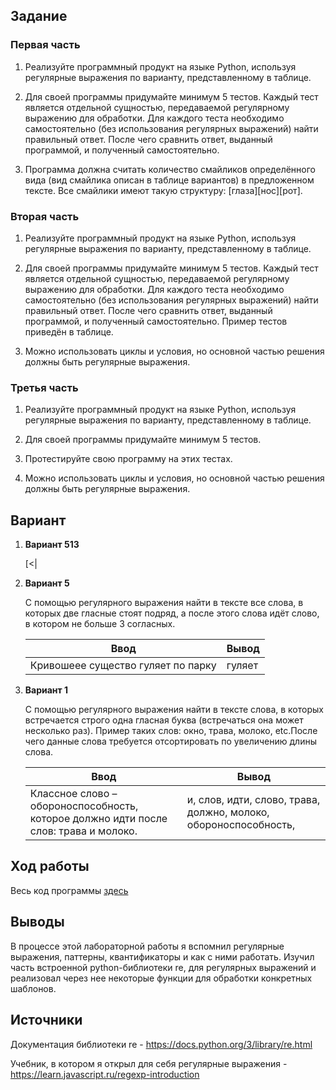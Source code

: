 ## Задание

### Первая часть
1. Реализуйте программный продукт на языке Python, используя регулярные выражения по варианту,
представленному в таблице.

2. Для своей программы придумайте минимум 5 тестов. Каждый тест является отдельной сущностью,
передаваемой регулярному выражению для обработки. Для каждого теста необходимо
самостоятельно (без использования регулярных выражений) найти правильный ответ. После чего
сравнить ответ, выданный программой, и полученный самостоятельно.

3. Программа должна считать количество смайликов определённого вида (вид смайлика описан в
таблице вариантов) в предложенном тексте. Все смайлики имеют такую структуру:
[глаза][нос][рот].


### Вторая часть
1. Реализуйте программный продукт на языке Python, используя регулярные выражения по варианту,
представленному в таблице.

2. Для своей программы придумайте минимум 5 тестов. Каждый тест является отдельной сущностью,
передаваемой регулярному выражению для обработки. Для каждого теста необходимо
самостоятельно (без использования регулярных выражений) найти правильный ответ. После чего
сравнить ответ, выданный программой, и полученный самостоятельно.
Пример тестов приведён в таблице.

3. Можно использовать циклы и условия, но основной частью решения должны быть регулярные
выражения.


### Третья часть
1. Реализуйте программный продукт на языке Python, используя регулярные выражения по варианту,
представленному в таблице.

2. Для своей программы придумайте минимум 5 тестов.

3. Протестируйте свою программу на этих тестах.

4. Можно использовать циклы и условия, но основной частью решения должны быть регулярные
выражения.


## Вариант

1.  **Вариант 513**
    
    [<|

2. **Вариант 5**

    С помощью регулярного выражения найти в тексте все слова, в которых две гласные стоят подряд, а после этого слова идёт слово, в котором не больше 3 согласных.

    |Ввод|Вывод|
    |-|-|
    |Кривошеее существо гуляет по парку|гуляет|

3. **Вариант 1**

    С помощью регулярного выражения найти в тексте слова, в которых встречается строго одна гласная буква (встречаться она может несколько раз). Пример таких слов: окно, трава, молоко, etc.После чего данные слова требуется отсортировать по увеличению длины слова.

    |Ввод|Вывод|
    |-|-|
    |Классное слово – обороноспособность, которое должно идти после слов: трава и молоко.|и, слов, идти, слово, трава, должно, молоко, обороноспособность,|

## Ход работы
Весь код программы [здесь](https://github.com/B0nBun/InformaticsLab3)

## Выводы
В процессе этой лабораторной работы я вспомнил регулярные выражения, паттерны, квантификаторы и как с ними работать. Изучил часть встроенной python-библиотеки re, для регулярных выражений и реализовал через нее некоторые функции для обработки конкретных шаблонов.

## Источники
Документация библиотеки re - https://docs.python.org/3/library/re.html

Учебник, в котором я открыл для себя регулярные выражения - https://learn.javascript.ru/regexp-introduction